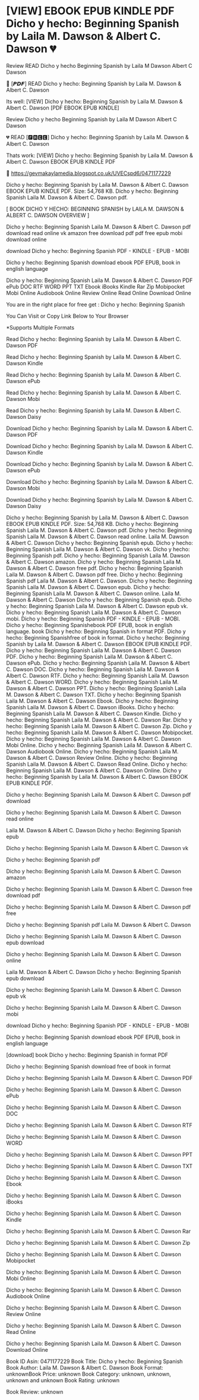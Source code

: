 # [VIEW] EBOOK EPUB KINDLE PDF Dicho y hecho: Beginning Spanish by  Laila M. Dawson &  Albert C. Dawson 💔
Review READ Dicho y hecho Beginning Spanish by Laila M Dawson Albert C Dawson

📘 [𝙋𝘿𝙁] READ Dicho y hecho: Beginning Spanish by Laila M. Dawson & Albert C. Dawson

Its well: [VIEW] Dicho y hecho: Beginning Spanish by Laila M. Dawson & Albert C. Dawson [PDF EBOOK EPUB KINDLE]


Review Dicho y hecho Beginning Spanish by Laila M Dawson Albert C Dawson

💔 READ [🅵🆁🅴🅴] Dicho y hecho: Beginning Spanish by Laila M. Dawson & Albert C. Dawson

Thats work: [VIEW] Dicho y hecho: Beginning Spanish by Laila M. Dawson & Albert C. Dawson EBOOK EPUB KINDLE PDF



🎁 https://gevmakaylamedia.blogspot.co.uk/UVECspd6/0471177229



Dicho y hecho: Beginning Spanish by Laila M. Dawson & Albert C. Dawson EBOOK EPUB KINDLE PDF. Size: 54,768 KB. Dicho y hecho: Beginning Spanish Laila M. Dawson & Albert C. Dawson pdf.

[ BOOK DICHO Y HECHO: BEGINNING SPANISH by LAILA M. DAWSON & ALBERT C. DAWSON OVERVIEW ]

Dicho y hecho: Beginning Spanish Laila M. Dawson & Albert C. Dawson pdf download read online vk amazon free download pdf pdf free epub mobi download online

download Dicho y hecho: Beginning Spanish PDF - KINDLE - EPUB - MOBI

Dicho y hecho: Beginning Spanish download ebook PDF EPUB, book in english language

Dicho y hecho: Beginning Spanish Laila M. Dawson & Albert C. Dawson PDF ePub DOC RTF WORD PPT TXT Ebook iBooks Kindle Rar Zip Mobipocket Mobi Online Audiobook Online Review Online Read Online Download Online

You are in the right place for free get : Dicho y hecho: Beginning Spanish

You Can Visit or Copy Link Below to Your Browser

*Supports Multiple Formats

Read Dicho y hecho: Beginning Spanish by Laila M. Dawson & Albert C. Dawson PDF

Read Dicho y hecho: Beginning Spanish by Laila M. Dawson & Albert C. Dawson Kindle

Read Dicho y hecho: Beginning Spanish by Laila M. Dawson & Albert C. Dawson ePub

Read Dicho y hecho: Beginning Spanish by Laila M. Dawson & Albert C. Dawson Mobi

Read Dicho y hecho: Beginning Spanish by Laila M. Dawson & Albert C. Dawson Daisy

Download Dicho y hecho: Beginning Spanish by Laila M. Dawson & Albert C. Dawson PDF

Download Dicho y hecho: Beginning Spanish by Laila M. Dawson & Albert C. Dawson Kindle

Download Dicho y hecho: Beginning Spanish by Laila M. Dawson & Albert C. Dawson ePub

Download Dicho y hecho: Beginning Spanish by Laila M. Dawson & Albert C. Dawson Mobi

Download Dicho y hecho: Beginning Spanish by Laila M. Dawson & Albert C. Dawson Daisy

Dicho y hecho: Beginning Spanish by Laila M. Dawson & Albert C. Dawson EBOOK EPUB KINDLE PDF. Size: 54,768 KB. Dicho y hecho: Beginning Spanish Laila M. Dawson & Albert C. Dawson pdf. Dicho y hecho: Beginning Spanish Laila M. Dawson & Albert C. Dawson read online. Laila M. Dawson & Albert C. Dawson Dicho y hecho: Beginning Spanish epub. Dicho y hecho: Beginning Spanish Laila M. Dawson & Albert C. Dawson vk. Dicho y hecho: Beginning Spanish pdf. Dicho y hecho: Beginning Spanish Laila M. Dawson & Albert C. Dawson amazon. Dicho y hecho: Beginning Spanish Laila M. Dawson & Albert C. Dawson free pdf. Dicho y hecho: Beginning Spanish Laila M. Dawson & Albert C. Dawson pdf free. Dicho y hecho: Beginning Spanish pdf Laila M. Dawson & Albert C. Dawson. Dicho y hecho: Beginning Spanish Laila M. Dawson & Albert C. Dawson epub. Dicho y hecho: Beginning Spanish Laila M. Dawson & Albert C. Dawson online. Laila M. Dawson & Albert C. Dawson Dicho y hecho: Beginning Spanish epub. Dicho y hecho: Beginning Spanish Laila M. Dawson & Albert C. Dawson epub vk. Dicho y hecho: Beginning Spanish Laila M. Dawson & Albert C. Dawson mobi. Dicho y hecho: Beginning Spanish PDF - KINDLE - EPUB - MOBI. Dicho y hecho: Beginning Spanishebook PDF EPUB, book in english language. book Dicho y hecho: Beginning Spanish in format PDF. Dicho y hecho: Beginning Spanishfree of book in format. Dicho y hecho: Beginning Spanish by Laila M. Dawson & Albert C. Dawson EBOOK EPUB KINDLE PDF. Dicho y hecho: Beginning Spanish Laila M. Dawson & Albert C. Dawson PDF. Dicho y hecho: Beginning Spanish Laila M. Dawson & Albert C. Dawson ePub. Dicho y hecho: Beginning Spanish Laila M. Dawson & Albert C. Dawson DOC. Dicho y hecho: Beginning Spanish Laila M. Dawson & Albert C. Dawson RTF. Dicho y hecho: Beginning Spanish Laila M. Dawson & Albert C. Dawson WORD. Dicho y hecho: Beginning Spanish Laila M. Dawson & Albert C. Dawson PPT. Dicho y hecho: Beginning Spanish Laila M. Dawson & Albert C. Dawson TXT. Dicho y hecho: Beginning Spanish Laila M. Dawson & Albert C. Dawson Ebook. Dicho y hecho: Beginning Spanish Laila M. Dawson & Albert C. Dawson iBooks. Dicho y hecho: Beginning Spanish Laila M. Dawson & Albert C. Dawson Kindle. Dicho y hecho: Beginning Spanish Laila M. Dawson & Albert C. Dawson Rar. Dicho y hecho: Beginning Spanish Laila M. Dawson & Albert C. Dawson Zip. Dicho y hecho: Beginning Spanish Laila M. Dawson & Albert C. Dawson Mobipocket. Dicho y hecho: Beginning Spanish Laila M. Dawson & Albert C. Dawson Mobi Online. Dicho y hecho: Beginning Spanish Laila M. Dawson & Albert C. Dawson Audiobook Online. Dicho y hecho: Beginning Spanish Laila M. Dawson & Albert C. Dawson Review Online. Dicho y hecho: Beginning Spanish Laila M. Dawson & Albert C. Dawson Read Online. Dicho y hecho: Beginning Spanish Laila M. Dawson & Albert C. Dawson Online. Dicho y hecho: Beginning Spanish by Laila M. Dawson & Albert C. Dawson EBOOK EPUB KINDLE PDF.

Dicho y hecho: Beginning Spanish Laila M. Dawson & Albert C. Dawson pdf download

Dicho y hecho: Beginning Spanish Laila M. Dawson & Albert C. Dawson read online

Laila M. Dawson & Albert C. Dawson Dicho y hecho: Beginning Spanish epub

Dicho y hecho: Beginning Spanish Laila M. Dawson & Albert C. Dawson vk

Dicho y hecho: Beginning Spanish pdf

Dicho y hecho: Beginning Spanish Laila M. Dawson & Albert C. Dawson amazon

Dicho y hecho: Beginning Spanish Laila M. Dawson & Albert C. Dawson free download pdf

Dicho y hecho: Beginning Spanish Laila M. Dawson & Albert C. Dawson pdf free

Dicho y hecho: Beginning Spanish pdf Laila M. Dawson & Albert C. Dawson

Dicho y hecho: Beginning Spanish Laila M. Dawson & Albert C. Dawson epub download

Dicho y hecho: Beginning Spanish Laila M. Dawson & Albert C. Dawson online

Laila M. Dawson & Albert C. Dawson Dicho y hecho: Beginning Spanish epub download

Dicho y hecho: Beginning Spanish Laila M. Dawson & Albert C. Dawson epub vk

Dicho y hecho: Beginning Spanish Laila M. Dawson & Albert C. Dawson mobi

download Dicho y hecho: Beginning Spanish PDF - KINDLE - EPUB - MOBI

Dicho y hecho: Beginning Spanish download ebook PDF EPUB, book in english language

[download] book Dicho y hecho: Beginning Spanish in format PDF

Dicho y hecho: Beginning Spanish download free of book in format

Dicho y hecho: Beginning Spanish Laila M. Dawson & Albert C. Dawson PDF

Dicho y hecho: Beginning Spanish Laila M. Dawson & Albert C. Dawson ePub

Dicho y hecho: Beginning Spanish Laila M. Dawson & Albert C. Dawson DOC

Dicho y hecho: Beginning Spanish Laila M. Dawson & Albert C. Dawson RTF

Dicho y hecho: Beginning Spanish Laila M. Dawson & Albert C. Dawson WORD

Dicho y hecho: Beginning Spanish Laila M. Dawson & Albert C. Dawson PPT

Dicho y hecho: Beginning Spanish Laila M. Dawson & Albert C. Dawson TXT

Dicho y hecho: Beginning Spanish Laila M. Dawson & Albert C. Dawson Ebook

Dicho y hecho: Beginning Spanish Laila M. Dawson & Albert C. Dawson iBooks

Dicho y hecho: Beginning Spanish Laila M. Dawson & Albert C. Dawson Kindle

Dicho y hecho: Beginning Spanish Laila M. Dawson & Albert C. Dawson Rar

Dicho y hecho: Beginning Spanish Laila M. Dawson & Albert C. Dawson Zip

Dicho y hecho: Beginning Spanish Laila M. Dawson & Albert C. Dawson Mobipocket

Dicho y hecho: Beginning Spanish Laila M. Dawson & Albert C. Dawson Mobi Online

Dicho y hecho: Beginning Spanish Laila M. Dawson & Albert C. Dawson Audiobook Online

Dicho y hecho: Beginning Spanish Laila M. Dawson & Albert C. Dawson Review Online

Dicho y hecho: Beginning Spanish Laila M. Dawson & Albert C. Dawson Read Online

Dicho y hecho: Beginning Spanish Laila M. Dawson & Albert C. Dawson Download Online

Book ID Asin: 0471177229
Book Title: Dicho y hecho: Beginning Spanish
Book Author: Laila M. Dawson & Albert C. Dawson
Book Format: unknownBook Price: unknown
Book Category: unknown, unknown, unknown and unknown
Book Rating: unknown

Book Review: unknown
